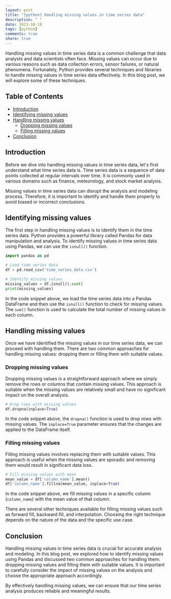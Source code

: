 ```yaml
---
layout: post
title: "[python] Handling missing values in time series data"
description: " "
date: 2023-10-18
tags: [python]
comments: true
share: true
---
```


Handling missing values in time series data is a common challenge that data analysts and data scientists often face. Missing values can occur due to various reasons such as data collection errors, sensor failures, or natural phenomena. Fortunately, Python provides several techniques and libraries to handle missing values in time series data effectively. In this blog post, we will explore some of these techniques.

## Table of Contents
- [Introduction](#introduction)
- [Identifying missing values](#identifying-missing-values)
- [Handling missing values](#handling-missing-values)
  - [Dropping missing values](#dropping-missing-values)
  - [Filling missing values](#filling-missing-values)
- [Conclusion](#conclusion)

## Introduction

Before we dive into handling missing values in time series data, let's first understand what time series data is. Time series data is a sequence of data points collected at regular intervals over time. It is commonly used in various domains such as finance, meteorology, and stock market analysis.

Missing values in time series data can disrupt the analysis and modeling process. Therefore, it is important to identify and handle them properly to avoid biased or incorrect conclusions.

## Identifying missing values

The first step in handling missing values is to identify them in the time series data. Python provides a powerful library called Pandas for data manipulation and analysis. To identify missing values in time series data using Pandas, we can use the `isnull()` function.

```python
import pandas as pd

# Load time series data
df = pd.read_csv('time_series_data.csv')

# Identify missing values
missing_values = df.isnull().sum()
print(missing_values)
```

In the code snippet above, we load the time series data into a Pandas DataFrame and then use the `isnull()` function to check for missing values. The `sum()` function is used to calculate the total number of missing values in each column.

## Handling missing values

Once we have identified the missing values in our time series data, we can proceed with handling them. There are two common approaches for handling missing values: dropping them or filling them with suitable values.

### Dropping missing values

Dropping missing values is a straightforward approach where we simply remove the rows or columns that contain missing values. This approach is suitable when the missing values are relatively small and have no significant impact on the overall analysis.

```python
# Drop rows with missing values
df.dropna(inplace=True)
```

In the code snippet above, the `dropna()` function is used to drop rows with missing values. The `inplace=True` parameter ensures that the changes are applied to the DataFrame itself.

### Filling missing values

Filling missing values involves replacing them with suitable values. This approach is useful when the missing values are sporadic and removing them would result in significant data loss.

```python
# Fill missing values with mean
mean_value = df['column_name'].mean()
df['column_name'].fillna(mean_value, inplace=True)
```

In the code snippet above, we fill missing values in a specific column (`column_name`) with the mean value of that column.

There are several other techniques available for filling missing values such as forward fill, backward fill, and interpolation. Choosing the right technique depends on the nature of the data and the specific use case.

## Conclusion

Handling missing values in time series data is crucial for accurate analysis and modeling. In this blog post, we explored how to identify missing values using Pandas and discussed two common approaches for handling them: dropping missing values and filling them with suitable values. It is important to carefully consider the impact of missing values on the analysis and choose the appropriate approach accordingly.

By effectively handling missing values, we can ensure that our time series analysis produces reliable and meaningful results.